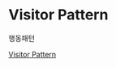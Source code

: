 # Visitor Pattern
행동패턴

[Visitor Pattern](https://shqkel.notion.site/Visitor-Pattern-d588d96c3d7a43bca92568749fe367aa)
